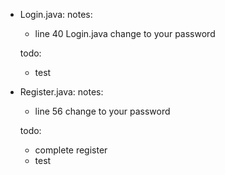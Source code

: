 - Login.java:
  notes:
    - line 40 Login.java change to your password 
  
  todo:
    - test 
    
- Register.java:
  notes:
   - line 56 change to your password
   
   todo:
   - complete register
   - test

